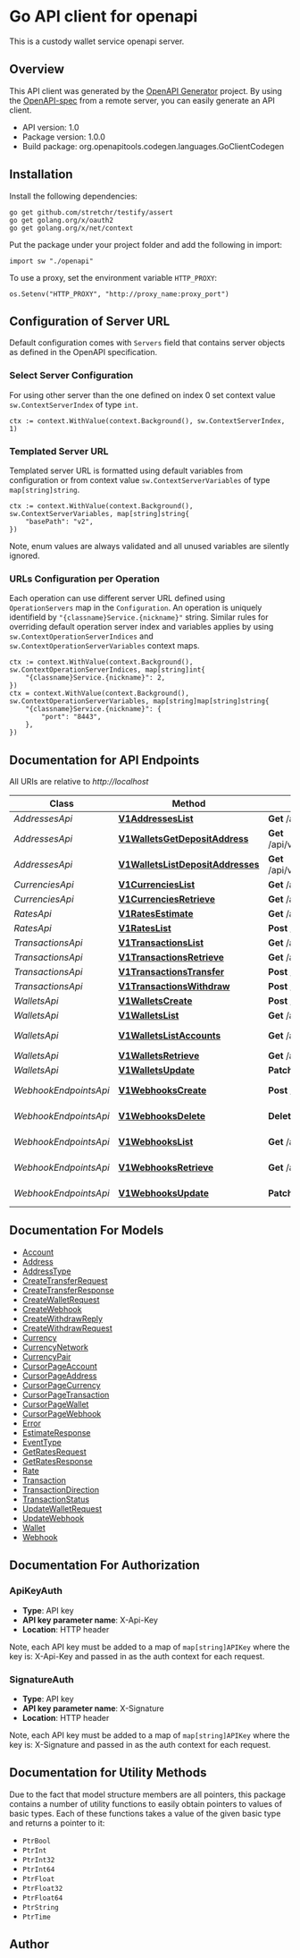 # Go API client for openapi

This is a custody wallet service openapi server.

## Overview
This API client was generated by the [OpenAPI Generator](https://openapi-generator.tech) project.  By using the [OpenAPI-spec](https://www.openapis.org/) from a remote server, you can easily generate an API client.

- API version: 1.0
- Package version: 1.0.0
- Build package: org.openapitools.codegen.languages.GoClientCodegen

## Installation

Install the following dependencies:

```shell
go get github.com/stretchr/testify/assert
go get golang.org/x/oauth2
go get golang.org/x/net/context
```

Put the package under your project folder and add the following in import:

```golang
import sw "./openapi"
```

To use a proxy, set the environment variable `HTTP_PROXY`:

```golang
os.Setenv("HTTP_PROXY", "http://proxy_name:proxy_port")
```

## Configuration of Server URL

Default configuration comes with `Servers` field that contains server objects as defined in the OpenAPI specification.

### Select Server Configuration

For using other server than the one defined on index 0 set context value `sw.ContextServerIndex` of type `int`.

```golang
ctx := context.WithValue(context.Background(), sw.ContextServerIndex, 1)
```

### Templated Server URL

Templated server URL is formatted using default variables from configuration or from context value `sw.ContextServerVariables` of type `map[string]string`.

```golang
ctx := context.WithValue(context.Background(), sw.ContextServerVariables, map[string]string{
	"basePath": "v2",
})
```

Note, enum values are always validated and all unused variables are silently ignored.

### URLs Configuration per Operation

Each operation can use different server URL defined using `OperationServers` map in the `Configuration`.
An operation is uniquely identifield by `"{classname}Service.{nickname}"` string.
Similar rules for overriding default operation server index and variables applies by using `sw.ContextOperationServerIndices` and `sw.ContextOperationServerVariables` context maps.

```
ctx := context.WithValue(context.Background(), sw.ContextOperationServerIndices, map[string]int{
	"{classname}Service.{nickname}": 2,
})
ctx = context.WithValue(context.Background(), sw.ContextOperationServerVariables, map[string]map[string]string{
	"{classname}Service.{nickname}": {
		"port": "8443",
	},
})
```

## Documentation for API Endpoints

All URIs are relative to *http://localhost*

Class | Method | HTTP request | Description
------------ | ------------- | ------------- | -------------
*AddressesApi* | [**V1AddressesList**](docs/AddressesApi.md#v1addresseslist) | **Get** /api/v1/apps/{appId}/addresses | List all addresses
*AddressesApi* | [**V1WalletsGetDepositAddress**](docs/AddressesApi.md#v1walletsgetdepositaddress) | **Get** /api/v1/apps/{appId}/wallets/{walletId}/deposit_address | Get deposit address
*AddressesApi* | [**V1WalletsListDepositAddresses**](docs/AddressesApi.md#v1walletslistdepositaddresses) | **Get** /api/v1/apps/{appId}/wallets/{walletId}/deposit_addresses | List deposit addresses
*CurrenciesApi* | [**V1CurrenciesList**](docs/CurrenciesApi.md#v1currencieslist) | **Get** /api/v1/apps/{appId}/currencies | List currencies
*CurrenciesApi* | [**V1CurrenciesRetrieve**](docs/CurrenciesApi.md#v1currenciesretrieve) | **Get** /api/v1/apps/{appId}/currencies/{code} | Get Currency
*RatesApi* | [**V1RatesEstimate**](docs/RatesApi.md#v1ratesestimate) | **Get** /api/v1/apps/{appId}/rates/estimate | Estimates
*RatesApi* | [**V1RatesList**](docs/RatesApi.md#v1rateslist) | **Post** /api/v1/apps/{appId}/rates | List rates
*TransactionsApi* | [**V1TransactionsList**](docs/TransactionsApi.md#v1transactionslist) | **Get** /api/v1/apps/{appId}/transactions | List transactions
*TransactionsApi* | [**V1TransactionsRetrieve**](docs/TransactionsApi.md#v1transactionsretrieve) | **Get** /api/v1/apps/{appId}/transactions/{transactionId} | Get transaction
*TransactionsApi* | [**V1TransactionsTransfer**](docs/TransactionsApi.md#v1transactionstransfer) | **Post** /api/v1/apps/{appId}/transactions/transfer | Transfer(internal)
*TransactionsApi* | [**V1TransactionsWithdraw**](docs/TransactionsApi.md#v1transactionswithdraw) | **Post** /api/v1/apps/{appId}/transactions/withdraw | Withdraw
*WalletsApi* | [**V1WalletsCreate**](docs/WalletsApi.md#v1walletscreate) | **Post** /api/v1/apps/{appId}/wallets | Create wallet
*WalletsApi* | [**V1WalletsList**](docs/WalletsApi.md#v1walletslist) | **Get** /api/v1/apps/{appId}/wallets | List wallets
*WalletsApi* | [**V1WalletsListAccounts**](docs/WalletsApi.md#v1walletslistaccounts) | **Get** /api/v1/apps/{appId}/wallets/{walletId}/accounts | List wallet accounts
*WalletsApi* | [**V1WalletsRetrieve**](docs/WalletsApi.md#v1walletsretrieve) | **Get** /api/v1/apps/{appId}/wallets/{walletId} | Get wallet
*WalletsApi* | [**V1WalletsUpdate**](docs/WalletsApi.md#v1walletsupdate) | **Patch** /api/v1/apps/{appId}/wallets/{walletId} | Update wallet
*WebhookEndpointsApi* | [**V1WebhooksCreate**](docs/WebhookEndpointsApi.md#v1webhookscreate) | **Post** /api/v1/apps/{appId}/endpoints | Create webhook endpoint
*WebhookEndpointsApi* | [**V1WebhooksDelete**](docs/WebhookEndpointsApi.md#v1webhooksdelete) | **Delete** /api/v1/apps/{appId}/endpoints/{endpointId} | Delete webhook endpoint
*WebhookEndpointsApi* | [**V1WebhooksList**](docs/WebhookEndpointsApi.md#v1webhookslist) | **Get** /api/v1/apps/{appId}/endpoints | List webhook endpoints
*WebhookEndpointsApi* | [**V1WebhooksRetrieve**](docs/WebhookEndpointsApi.md#v1webhooksretrieve) | **Get** /api/v1/apps/{appId}/endpoints/{endpointId} | Get webhook endpoint
*WebhookEndpointsApi* | [**V1WebhooksUpdate**](docs/WebhookEndpointsApi.md#v1webhooksupdate) | **Patch** /api/v1/apps/{appId}/endpoints/{endpointId} | Update webhook endpoint


## Documentation For Models

 - [Account](docs/Account.md)
 - [Address](docs/Address.md)
 - [AddressType](docs/AddressType.md)
 - [CreateTransferRequest](docs/CreateTransferRequest.md)
 - [CreateTransferResponse](docs/CreateTransferResponse.md)
 - [CreateWalletRequest](docs/CreateWalletRequest.md)
 - [CreateWebhook](docs/CreateWebhook.md)
 - [CreateWithdrawReply](docs/CreateWithdrawReply.md)
 - [CreateWithdrawRequest](docs/CreateWithdrawRequest.md)
 - [Currency](docs/Currency.md)
 - [CurrencyNetwork](docs/CurrencyNetwork.md)
 - [CurrencyPair](docs/CurrencyPair.md)
 - [CursorPageAccount](docs/CursorPageAccount.md)
 - [CursorPageAddress](docs/CursorPageAddress.md)
 - [CursorPageCurrency](docs/CursorPageCurrency.md)
 - [CursorPageTransaction](docs/CursorPageTransaction.md)
 - [CursorPageWallet](docs/CursorPageWallet.md)
 - [CursorPageWebhook](docs/CursorPageWebhook.md)
 - [Error](docs/Error.md)
 - [EstimateResponse](docs/EstimateResponse.md)
 - [EventType](docs/EventType.md)
 - [GetRatesRequest](docs/GetRatesRequest.md)
 - [GetRatesResponse](docs/GetRatesResponse.md)
 - [Rate](docs/Rate.md)
 - [Transaction](docs/Transaction.md)
 - [TransactionDirection](docs/TransactionDirection.md)
 - [TransactionStatus](docs/TransactionStatus.md)
 - [UpdateWalletRequest](docs/UpdateWalletRequest.md)
 - [UpdateWebhook](docs/UpdateWebhook.md)
 - [Wallet](docs/Wallet.md)
 - [Webhook](docs/Webhook.md)


## Documentation For Authorization



### ApiKeyAuth

- **Type**: API key
- **API key parameter name**: X-Api-Key
- **Location**: HTTP header

Note, each API key must be added to a map of `map[string]APIKey` where the key is: X-Api-Key and passed in as the auth context for each request.


### SignatureAuth

- **Type**: API key
- **API key parameter name**: X-Signature
- **Location**: HTTP header

Note, each API key must be added to a map of `map[string]APIKey` where the key is: X-Signature and passed in as the auth context for each request.


## Documentation for Utility Methods

Due to the fact that model structure members are all pointers, this package contains
a number of utility functions to easily obtain pointers to values of basic types.
Each of these functions takes a value of the given basic type and returns a pointer to it:

* `PtrBool`
* `PtrInt`
* `PtrInt32`
* `PtrInt64`
* `PtrFloat`
* `PtrFloat32`
* `PtrFloat64`
* `PtrString`
* `PtrTime`

## Author



